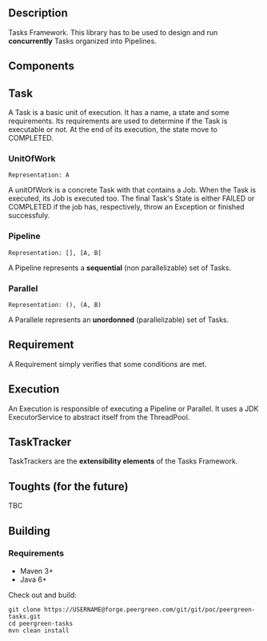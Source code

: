 Description
-----------

Tasks Framework.
This library has to be used to design and run **concurrently** Tasks organized into Pipelines.


Components
--------

## Task
A Task is a basic unit of execution.
It has a name, a state and some requirements.
Its requirements are used to determine if the Task is executable or not.
At the end of its execution, the state move to COMPLETED.

### UnitOfWork
    Representation: A
A unitOfWork is a concrete Task with that contains a Job.
When the Task is executed, its Job is executed too.
The final Task's State is either FAILED or COMPLETED if the job has, respectively, throw an Exception
or finished successfuly.

### Pipeline
    Representation: [], [A, B]
A Pipeline represents a **sequential** (non parallelizable) set of Tasks.

### Parallel
    Representation: (), (A, B)
A Parallele represents an **unordonned** (parallelizable) set of Tasks.

## Requirement
A Requirement simply verifies that some conditions are met.

## Execution
An Execution is responsible of executing a Pipeline or Parallel.
It uses a JDK ExecutorService to abstract itself from the ThreadPool.

## TaskTracker
TaskTrackers are the **extensibility elements** of the Tasks Framework.

Toughts (for the future)
--------

TBC

Building
--------

### Requirements

* Maven 3+
* Java 6+

Check out and build:

    git clone https://USERNAME@forge.peergreen.com/git/git/poc/peergreen-tasks.git
    cd peergreen-tasks
    mvn clean install
